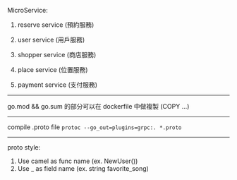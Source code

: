 MicroService: 
1. reserve service (預約服務)
4. user service (用戶服務)
5. shopper service (商店服務)

2. place service (位置服務)
3. payment service (支付服務)



---
go.mod && go.sum 的部分可以在 dockerfile 中做複製
(COPY ...)

---
compile .proto  file
`protoc --go_out=plugins=grpc:. *.proto`

---
proto style:
1. Use camel as func name (ex. NewUser())
2. Use _ as field name (ex. string favorite_song)